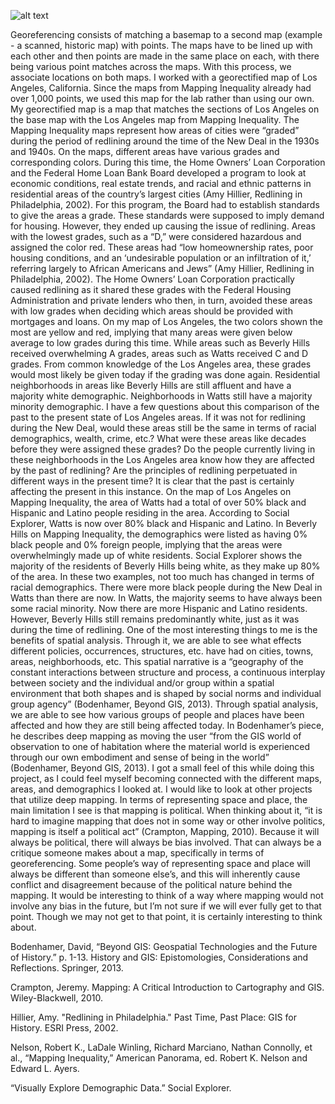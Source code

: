 ![alt text](/path/Untitled2.png "Title")

<p>Georeferencing consists of matching a basemap to a second map (example - a scanned, historic map) with points. The maps have to be lined up with each other and then points are made in the same place on each, with there being various point matches across the maps. With this process, we associate locations on both maps. 
I worked with a georectified map of Los Angeles, California. Since the maps from Mapping Inequality already had over 1,000 points, we used this map for the lab rather than using our own. My georectified map is a map that matches the sections of Los Angeles on the base map with the Los Angeles map from Mapping Inequality. The Mapping Inequality maps represent how areas of cities were “graded” during the period of redlining around the time of the New Deal in the 1930s and 1940s. On the maps, different areas have various grades and corresponding colors. During this time, the Home Owners’ Loan Corporation and the Federal Home Loan Bank Board developed a program to look at economic conditions, real estate trends, and racial and ethnic patterns in residential areas of the country’s largest cities (Amy Hillier, Redlining in Philadelphia, 2002). For this program, the Board had to establish standards to give the areas a grade. These standards were supposed to imply demand for housing. However, they ended up causing the issue of redlining. Areas with the lowest grades, such as a “D,” were considered hazardous and assigned the color red. These areas had “low homeownership rates, poor housing conditions, and an ‘undesirable population or an infiltration of it,’ referring largely to African Americans and Jews” (Amy Hillier, Redlining in Philadelphia, 2002). The Home Owners’ Loan Corporation practically caused redlining as it shared these grades with the Federal Housing Administration and private lenders who then, in turn, avoided these areas with low grades when deciding which areas should be provided with mortgages and loans.
On my map of Los Angeles, the two colors shown the most are yellow and red, implying that many areas were given below average to low grades during this time. While areas such as Beverly Hills received overwhelming A grades, areas such as Watts received C and D grades. From common knowledge of the Los Angeles area, these grades would most likely be given today if the grading was done again. Residential neighborhoods in areas like Beverly Hills are still affluent and have a majority white demographic. Neighborhoods in Watts still have a majority minority demographic. I have a few questions about this comparison of the past to the present state of Los Angeles areas. If it was not for redlining during the New Deal, would these areas still be the same in terms of racial demographics, wealth, crime, etc.? What were these areas like decades before they were assigned these grades? Do the people currently living in these neighborhoods in the Los Angeles area know how they are affected by the past of redlining? Are the principles of redlining perpetuated in different ways in the present time? It is clear that the past is certainly affecting the present in this instance. 
On the map of Los Angeles on Mapping Inequality, the area of Watts had a total of over 50% black and Hispanic and Latino people residing in the area. According to Social Explorer, Watts is now over 80% black and Hispanic and Latino. In Beverly Hills on Mapping Inequality, the demographics were listed as having 0% black people and 0% foreign people, implying that the areas were overwhelmingly made up of white residents. Social Explorer shows the majority of the residents of Beverly Hills being white, as they make up 80% of the area. In these two examples, not too much has changed in terms of racial demographics. There were more black people during the New Deal in Watts than there are now. In Watts, the majority seems to have always been some racial minority. Now there are more Hispanic and Latino residents. However, Beverly Hills still remains predominantly white, just as it was during the time of redlining. 
One of the most interesting things to me is the benefits of spatial analysis. Through it, we are able to see what effects different policies, occurrences, structures, etc. have had on cities, towns, areas, neighborhoods, etc. This spatial narrative is a “geography of the constant interactions between structure and process, a continuous interplay between society and the individual and/or group within a spatial environment that both shapes and is shaped by social norms and individual group agency” (Bodenhamer, Beyond GIS, 2013). Through spatial analysis, we are able to see how various groups of people and places have been affected and how they are still being affected today.
In Bodenhamer’s piece, he describes deep mapping as moving the user “from the GIS world of observation to one of habitation where the material world is experienced through our own embodiment and sense of being in the world” (Bodenhamer, Beyond GIS, 2013). I got a small feel of this while doing this project, as I could feel myself becoming connected with the different maps, areas, and demographics I looked at. I would like to look at other projects that utilize deep mapping. 
In terms of representing space and place, the main limitation I see is that mapping is political. When thinking about it, “it is hard to imagine mapping that does not in some way or other involve politics, mapping is itself a political act” (Crampton, Mapping, 2010). Because it will always be political, there will always be bias involved. That can always be a critique someone makes about a map, specifically in terms of georeferencing. Some people’s way of representing space and place will always be different than someone else’s, and this will inherently cause conflict and disagreement because of the political nature behind the mapping. It would be interesting to think of a way where mapping would not involve any bias in the future, but I’m not sure if we will ever fully get to that point. Though we may not get to that point, it is certainly interesting to think about. </p>

<p>Bodenhamer, David, “Beyond GIS: Geospatial Technologies and the Future of History.” p. 1-13. History and GIS: Epistomologies, Considerations and Reflections. Springer, 2013.</p>

<p>Crampton, Jeremy. Mapping: A Critical Introduction to Cartography and GIS. Wiley-Blackwell, 2010.</p>

<p>Hillier, Amy. "Redlining in Philadelphia." Past Time, Past Place: GIS for History. ESRI Press, 2002.</p>

<p>Nelson, Robert K., LaDale Winling, Richard Marciano, Nathan Connolly, et al., “Mapping Inequality,” American Panorama, ed. Robert K. Nelson and Edward L. Ayers.</p>

<p>“Visually Explore Demographic Data.” Social Explorer.</p>


